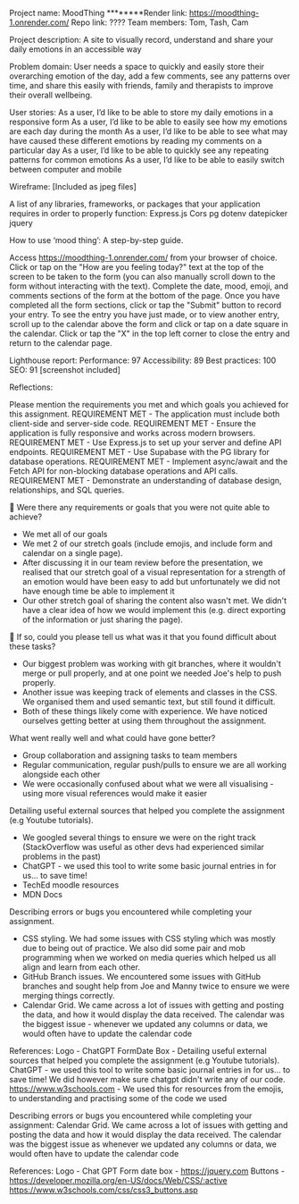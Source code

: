 Project name: MoodThing
**\*\*\*\***Render link: https://moodthing-1.onrender.com/
Repo link: ????
Team members: Tom, Tash, Cam

Project description:
A site to visually record, understand and share your daily emotions in an accessible way​

Problem domain:
User needs a space to quickly and easily store their overarching emotion of the day, add a few comments, see any patterns over time, and share this easily with friends, family and therapists to improve their overall wellbeing.

User stories:
As a user, I’d like to be able to store my daily emotions in a responsive form​
As a user, I’d like to be able to easily see how my emotions are each day during the month​
As a user, I’d like to be able to see what may have caused these different emotions by reading my comments on a particular day​
As a user, I’d like to be able to quickly see any repeating patterns for common emotions​
As a user, I’d like to be able to easily switch between computer and mobile​

Wireframe:
[Included as jpeg files]

A list of any libraries, frameworks, or packages that your application requires in order to properly function:
Express.js
Cors
pg
dotenv
datepicker jquery

How to use ‘mood thing’: A step-by-step guide.

Access https://moodthing-1.onrender.com/ from your browser of choice.
Click or tap on the "How are you feeling today?" text at the top of the screen to be taken to the form (you can also manually scroll down to the form without interacting with the text).
Complete the date, mood, emoji, and comments sections of the form at the bottom of the page.
Once you have completed all the form sections, click or tap the "Submit" button to record your entry.
To see the entry you have just made, or to view another entry, scroll up to the calendar above the form and click or tap on a date square in the calendar.
Click or tap the "X" in the top left corner to close the entry and return to the calendar page.


Lighthouse report:
Performance: 97
Accessibility: 89
Best practices: 100
SEO: 91
[screenshot included]

Reflections:

Please mention the requirements you met and which goals you achieved for this assignment.
REQUIREMENT MET - The application must include both client-side and server-side code.
REQUIREMENT MET - Ensure the application is fully responsive and works across modern browsers.
REQUIREMENT MET - Use Express.js to set up your server and define API endpoints.
REQUIREMENT MET - Use Supabase with the PG library for database operations.
REQUIREMENT MET - Implement async/await and the Fetch API for non-blocking database operations and API calls.
REQUIREMENT MET - Demonstrate an understanding of database design, relationships, and SQL queries.

🎯 Were there any requirements or goals that you were not quite able to achieve?
- We met all of our goals
- We met 2 of our stretch goals (include emojis, and include form and calendar on a single page).
- After discussing it in our team review before the presentation, we realised that our stretch goal of a visual representation for a strength of an emotion would have been easy to add but unfortunately we did not have enough time be able to implement it
- Our other stretch goal of sharing the content also wasn't met. We didn't have a clear idea of how we would implement this (e.g. direct exporting of the information or just sharing the page).

🎯 If so, could you please tell us what was it that you found difficult about these tasks?
- Our biggest problem was working with git branches, where it wouldn't merge or pull properly, and at one point we needed Joe's help to push properly.
- Another issue was keeping track of elements and classes in the CSS. We organised them and used semantic text, but still found it difficult. 
- Both of these things likely come with experience. We have noticed ourselves getting better at using them throughout the assignment.

What went really well and what could have gone better?
- Group collaboration and assigning tasks to team members
- Regular communication, regular push/pulls to ensure we are all working alongside each other
- We were occasionally confused about what we were all visualising - using more visual references would make it easier

Detailing useful external sources that helped you complete the assignment (e.g Youtube tutorials).
- We googled several things to ensure we were on the right track (StackOverflow was useful as other devs had experienced similar problems in the past)
- ChatGPT - we used this tool to write some basic journal entries in for us... to save time!
- TechEd moodle resources
- MDN Docs

Describing errors or bugs you encountered while completing your assignment.
- CSS styling. We had some issues with CSS styling which was mostly due to being out of practice. We also did some pair and mob programming when we worked on media queries which helped us all align and learn from each other.
- GitHub Branch issues. We encountered some issues with GitHub branches and sought help from Joe and Manny twice to ensure we were merging things correctly.
- Calendar Grid. We came across a lot of issues with getting and posting the data, and how it would display the data received. The calendar was the biggest issue - whenever we updated any columns or data, we would often have to update the calendar code

References:
Logo - ChatGPT
FormDate Box - Detailing useful external sources that helped you complete the assignment (e.g Youtube tutorials).
ChatGPT - we used this tool to write some basic journal entries in for us... to save time! We did however make sure chatgpt didn't write any of our code.
https://www.w3schools.com - We used this for resources from the emojis, to understanding and practising some of the code we used

Describing errors or bugs you encountered while completing your assignment:
Calendar Grid. We came across a lot of issues with getting and posting the data and how it would display the data received. The calendar was the biggest issue as whenever we updated any columns or data, we would often have to update the calendar code

References:
Logo - Chat GPT
Form date box - https://jquery.com
Buttons - https://developer.mozilla.org/en-US/docs/Web/CSS/:active
https://www.w3schools.com/css/css3_buttons.asp